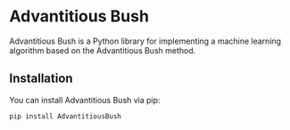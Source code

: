 # Advantitious Bush

Advantitious Bush is a Python library for implementing a machine learning algorithm based on the Advantitious Bush method.

## Installation

You can install Advantitious Bush via pip:

```bash
pip install AdvantitiousBush
